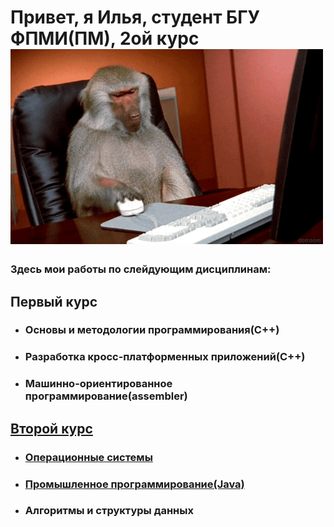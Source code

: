 # Привет, я Илья, студент БГУ ФПМИ(ПМ), 2ой курс ![](https://github.com/1ukch/BSU-FAMCS/blob/master/1Er.gif)
### Здесь мои работы по слейдующим дисциплинам:
## Первый курс
- ### Основы и методологии программирования(C++)
- ### Разработка кросс-платформенных приложений(C++)
- ### Машинно-ориентированное программирование(assembler)
## [Второй курс](https://github.com/1ukch/BSU-FAMCS/tree/master/второй%20курс)
- ### [Операционные системы](https://github.com/1ukch/BSU-FAMCS/tree/master/второй%20курс/Операционный%20системы)
- ### [Промышленное программирование(Java)](https://github.com/1ukch/BSU-FAMCS/tree/master/второй%20курс/Промышленное%20программирование(Java))
- ### Алгоритмы и структуры данных
